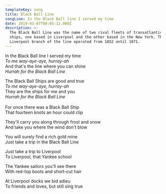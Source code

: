 ```yaml
---
templateKey: song
title: Black Ball Line
songLine: In the Black Ball line I served my time
date: 2019-03-07T08:05:12.000Z
description: >-
  The Black Ball Line was the name of two rival fleets of transatlantic packet
  ships, one based in Liverpool and the other based in the New York. The
  Liverpool branch of the line operated from 1852 until 1871.
---
```

In the Black Ball line I served my time\
_To me way-aye-aye, hurray-ah_\
And that's the line where you can shine\
_Hurrah for the Black Ball Line_

The Black Ball Ships are good and true\
_To me way-aye-aye, hurray-ah_\
They are the ships for me and you\
_Hurrah for the Black Ball Line_\
\
For once there was a Black Ball Ship\
That fourteen knots an hour could clip

They'll carry you along through frost and snow\
And take you where the wind don't blow

You will surely find a rich gold mine\
Just take a trip in the Black Ball Line

Just take a trip to Liverpool\
To Liverpool, that Yankee school

The Yankee sailors you'll see there\
With red-top boots and short-cut hair

At Liverpool docks we bid adieu\
To friends and loves, but still sing true
